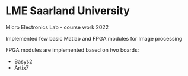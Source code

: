 # LME Saarland University
Micro Electronics Lab - course work 2022

Implemented few basic Matlab and FPGA modules for Image processing

FPGA modules are implemented based on two boards:
* Basys2
* Artix7
